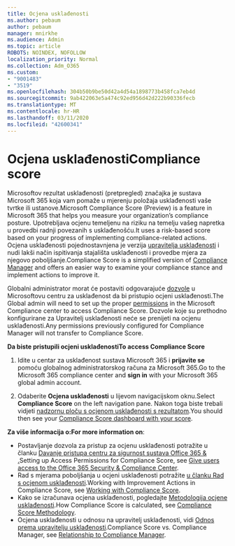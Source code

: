 ```yaml
---
title: Ocjena usklađenosti
ms.author: pebaum
author: pebaum
manager: mnirkhe
ms.audience: Admin
ms.topic: article
ROBOTS: NOINDEX, NOFOLLOW
localization_priority: Normal
ms.collection: Adm_O365
ms.custom:
- "9001483"
- "3519"
ms.openlocfilehash: 304b50b9be50d42a4d54a1898773b458fca7eb4d
ms.sourcegitcommit: 9ab422063e5a474c92ed956d42d222b90336fecb
ms.translationtype: MT
ms.contentlocale: hr-HR
ms.lasthandoff: 03/11/2020
ms.locfileid: "42600341"
---
```

# <a name="compliance-score"></a><span data-ttu-id="17b86-102">Ocjena usklađenosti</span><span class="sxs-lookup"><span data-stu-id="17b86-102">Compliance score</span></span>

<span data-ttu-id="17b86-103">Microsoftov rezultat usklađenosti (pretpregled) značajka je sustava Microsoft 365 koja vam pomaže u mjerenju položaja usklađenosti vaše tvrtke ili ustanove.</span><span class="sxs-lookup"><span data-stu-id="17b86-103">Microsoft Compliance Score (Preview) is a feature in Microsoft 365 that helps you measure your organization’s compliance posture.</span></span> <span data-ttu-id="17b86-104">Upotrebljava ocjenu temeljenu na riziku na temelju vašeg napretka u provedbi radnji povezanih s usklađenošću.</span><span class="sxs-lookup"><span data-stu-id="17b86-104">It uses a risk-based score based on your progress of implementing compliance-related actions.</span></span>   <span data-ttu-id="17b86-105">Ocjena usklađenosti pojednostavnjena je verzija [upravitelja usklađenosti](https://docs.microsoft.com/microsoft-365/compliance/compliance-manager-overview) i nudi lakši način ispitivanja stajališta usklađenosti i provedbe mjera za njegovo poboljšanje.</span><span class="sxs-lookup"><span data-stu-id="17b86-105">Compliance Score is a simplified version of [Compliance Manager](https://docs.microsoft.com/microsoft-365/compliance/compliance-manager-overview) and offers an easier way to examine your compliance stance and implement actions to improve it.</span></span> 

<span data-ttu-id="17b86-106">Globalni administrator morat će postaviti odgovarajuće [dozvole](https://docs.microsoft.com/microsoft-365/security/office-365-security/permissions-in-the-security-and-compliance-center) u Microsoftovu centru za usklađenost da bi pristupio ocjeni usklađenosti.</span><span class="sxs-lookup"><span data-stu-id="17b86-106">The Global admin will need to set up the proper [permissions](https://docs.microsoft.com/microsoft-365/security/office-365-security/permissions-in-the-security-and-compliance-center) in the Microsoft Compliance center to access Compliance Score.</span></span>  <span data-ttu-id="17b86-107">Dozvole koje su prethodno konfigurirane za Upravitelj usklađenosti neće se prenijeti na ocjenu usklađenosti.</span><span class="sxs-lookup"><span data-stu-id="17b86-107">Any permissions previously configured for Compliance Manager will not transfer to Compliance Score.</span></span>

<span data-ttu-id="17b86-108">**Da biste pristupili ocjeni usklađenosti**</span><span class="sxs-lookup"><span data-stu-id="17b86-108">**To access Compliance Score**</span></span>

1. <span data-ttu-id="17b86-109">Idite u centar za usklađenost sustava Microsoft 365 i **prijavite se** pomoću globalnog administratorskog računa za Microsoft 365.</span><span class="sxs-lookup"><span data-stu-id="17b86-109">Go to the Microsoft 365 compliance center and **sign in** with your Microsoft 365 global admin account.</span></span>

2. <span data-ttu-id="17b86-110">Odaberite **Ocjena usklađenosti** u lijevom navigacijskom oknu.</span><span class="sxs-lookup"><span data-stu-id="17b86-110">Select **Compliance Score** on the left navigation pane.</span></span> <span data-ttu-id="17b86-111">Nakon toga biste trebali vidjeti [nadzornu ploču s ocjenom usklađenosti s rezultatom](https://docs.microsoft.com/microsoft-365/compliance/compliance-score-setup#understand-the-compliance-score-dashboard).</span><span class="sxs-lookup"><span data-stu-id="17b86-111">You should then see your [Compliance Score dashboard with your score](https://docs.microsoft.com/microsoft-365/compliance/compliance-score-setup#understand-the-compliance-score-dashboard).</span></span>
 

<span data-ttu-id="17b86-112">**Za više informacija o:**</span><span class="sxs-lookup"><span data-stu-id="17b86-112">**For more information on**:</span></span>

- <span data-ttu-id="17b86-113">Postavljanje dozvola za pristup za ocjenu usklađenosti potražite u članku [Davanje pristupa centru za sigurnost sustava Office 365 & .](https://docs.microsoft.com/microsoft-365/security/office-365-security/grant-access-to-the-security-and-compliance-center)</span><span class="sxs-lookup"><span data-stu-id="17b86-113">Setting up Access Permissions for Compliance Score, see [Give users access to the Office 365 Security & Compliance Center](https://docs.microsoft.com/microsoft-365/security/office-365-security/grant-access-to-the-security-and-compliance-center).</span></span>
- <span data-ttu-id="17b86-114">Rad s mjerama poboljšanja u ocjeni usklađenosti potražite [u članku Rad s ocjenom usklađenosti](https://docs.microsoft.com/microsoft-365/compliance/working-with-compliance-score).</span><span class="sxs-lookup"><span data-stu-id="17b86-114">Working with Improvement Actions in Compliance Score, see  [Working with Compliance Score](https://docs.microsoft.com/microsoft-365/compliance/working-with-compliance-score).</span></span>
- <span data-ttu-id="17b86-115">Kako se izračunava ocjena usklađenosti, pogledajte [Metodologija ocjene usklađenosti](https://docs.microsoft.com/microsoft-365/compliance/compliance-score-methodology).</span><span class="sxs-lookup"><span data-stu-id="17b86-115">How Compliance Score is calculated, see [Compliance Score Methodology](https://docs.microsoft.com/microsoft-365/compliance/compliance-score-methodology).</span></span>
- <span data-ttu-id="17b86-116">Ocjena usklađenosti u odnosu na upravitelj usklađenosti, vidi [Odnos prema upravitelju usklađenosti](https://docs.microsoft.com/microsoft-365/compliance/compliance-score#relationship-to-compliance-manager).</span><span class="sxs-lookup"><span data-stu-id="17b86-116">Compliance Score vs. Compliance Manager, see [Relationship to Compliance Manager](https://docs.microsoft.com/microsoft-365/compliance/compliance-score#relationship-to-compliance-manager).</span></span>

